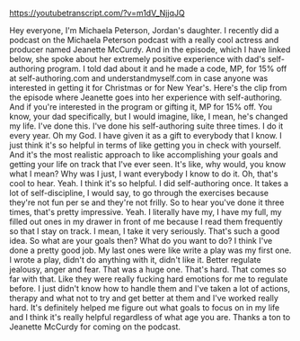 https://youtubetranscript.com/?v=m1dV_NjjqJQ

 Hey everyone, I'm Michaela Peterson, Jordan's daughter. I recently did a podcast on the Michaela Peterson podcast with a really cool actress and producer named Jeanette McCurdy. And in the episode, which I have linked below, she spoke about her extremely positive experience with dad's self-authoring program. I told dad about it and he made a code, MP, for 15% off at self-authoring.com and understandmyself.com in case anyone was interested in getting it for Christmas or for New Year's. Here's the clip from the episode where Jeanette goes into her experience with self-authoring. And if you're interested in the program or gifting it, MP for 15% off. You know, your dad specifically, but I would imagine, like, I mean, he's changed my life. I've done this. I've done his self-authoring suite three times. I do it every year. Oh my God. I have given it as a gift to everybody that I know. I just think it's so helpful in terms of like getting you in check with yourself. And it's the most realistic approach to like accomplishing your goals and getting your life on track that I've ever seen. It's like, why would, you know what I mean? Why was I just, I want everybody I know to do it. Oh, that's cool to hear. Yeah. I think it's so helpful. I did self-authoring once. It takes a lot of self-discipline, I would say, to go through the exercises because they're not fun per se and they're not frilly. So to hear you've done it three times, that's pretty impressive. Yeah. I literally have my, I have my full, my filled out ones in my drawer in front of me because I read them frequently so that I stay on track. I mean, I take it very seriously. That's such a good idea. So what are your goals then? What do you want to do? I think I've done a pretty good job. My last ones were like write a play was my first one. I wrote a play, didn't do anything with it, didn't like it. Better regulate jealousy, anger and fear. That was a huge one. That's hard. That comes so far with that. Like they were really fucking hard emotions for me to regulate before. I just didn't know how to handle them and I've taken a lot of actions, therapy and what not to try and get better at them and I've worked really hard. It's definitely helped me figure out what goals to focus on in my life and I think it's really helpful regardless of what age you are. Thanks a ton to Jeanette McCurdy for coming on the podcast.